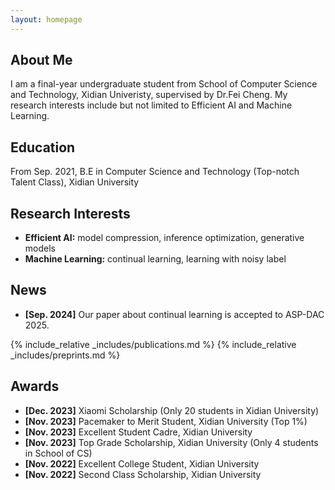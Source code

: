 ```yaml
---
layout: homepage
---
```


## About Me

I am a final-year undergraduate student from School of Computer Science and Technology, Xidian Univeristy, supervised by Dr.Fei Cheng. My research interests include but not limited to Efficient AI and Machine Learning.

## Education 
From Sep. 2021, B.E in Computer Science and Technology (Top-notch Talent Class), Xidian University  

## Research Interests

- **Efficient AI:** model compression, inference optimization, generative models
- **Machine Learning:** continual learning, learning with noisy label

## News

- **[Sep. 2024]** Our paper about continual learning is accepted to ASP-DAC 2025.

{% include_relative _includes/publications.md %}
{% include_relative _includes/preprints.md %}

## Awards
- **[Dec. 2023]** Xiaomi Scholarship (Only 20 students in Xidian University)
- **[Nov. 2023]** Pacemaker to Merit Student, Xidian University (Top 1%)
- **[Nov. 2023]** Excellent Student Cadre, Xidian University
- **[Nov. 2023]** Top Grade Scholarship, Xidian University (Only 4 students in School of CS)
- **[Nov. 2022]** Excellent College Student, Xidian University
- **[Nov. 2022]** Second Class Scholarship, Xidian University
